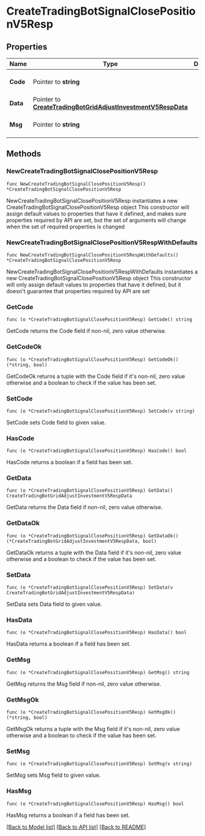 # CreateTradingBotSignalClosePositionV5Resp

## Properties

Name | Type | Description | Notes
------------ | ------------- | ------------- | -------------
**Code** | Pointer to **string** |  | [optional] [default to ""]
**Data** | Pointer to [**CreateTradingBotGridAdjustInvestmentV5RespData**](CreateTradingBotGridAdjustInvestmentV5RespData.md) |  | [optional] 
**Msg** | Pointer to **string** |  | [optional] [default to ""]

## Methods

### NewCreateTradingBotSignalClosePositionV5Resp

`func NewCreateTradingBotSignalClosePositionV5Resp() *CreateTradingBotSignalClosePositionV5Resp`

NewCreateTradingBotSignalClosePositionV5Resp instantiates a new CreateTradingBotSignalClosePositionV5Resp object
This constructor will assign default values to properties that have it defined,
and makes sure properties required by API are set, but the set of arguments
will change when the set of required properties is changed

### NewCreateTradingBotSignalClosePositionV5RespWithDefaults

`func NewCreateTradingBotSignalClosePositionV5RespWithDefaults() *CreateTradingBotSignalClosePositionV5Resp`

NewCreateTradingBotSignalClosePositionV5RespWithDefaults instantiates a new CreateTradingBotSignalClosePositionV5Resp object
This constructor will only assign default values to properties that have it defined,
but it doesn't guarantee that properties required by API are set

### GetCode

`func (o *CreateTradingBotSignalClosePositionV5Resp) GetCode() string`

GetCode returns the Code field if non-nil, zero value otherwise.

### GetCodeOk

`func (o *CreateTradingBotSignalClosePositionV5Resp) GetCodeOk() (*string, bool)`

GetCodeOk returns a tuple with the Code field if it's non-nil, zero value otherwise
and a boolean to check if the value has been set.

### SetCode

`func (o *CreateTradingBotSignalClosePositionV5Resp) SetCode(v string)`

SetCode sets Code field to given value.

### HasCode

`func (o *CreateTradingBotSignalClosePositionV5Resp) HasCode() bool`

HasCode returns a boolean if a field has been set.

### GetData

`func (o *CreateTradingBotSignalClosePositionV5Resp) GetData() CreateTradingBotGridAdjustInvestmentV5RespData`

GetData returns the Data field if non-nil, zero value otherwise.

### GetDataOk

`func (o *CreateTradingBotSignalClosePositionV5Resp) GetDataOk() (*CreateTradingBotGridAdjustInvestmentV5RespData, bool)`

GetDataOk returns a tuple with the Data field if it's non-nil, zero value otherwise
and a boolean to check if the value has been set.

### SetData

`func (o *CreateTradingBotSignalClosePositionV5Resp) SetData(v CreateTradingBotGridAdjustInvestmentV5RespData)`

SetData sets Data field to given value.

### HasData

`func (o *CreateTradingBotSignalClosePositionV5Resp) HasData() bool`

HasData returns a boolean if a field has been set.

### GetMsg

`func (o *CreateTradingBotSignalClosePositionV5Resp) GetMsg() string`

GetMsg returns the Msg field if non-nil, zero value otherwise.

### GetMsgOk

`func (o *CreateTradingBotSignalClosePositionV5Resp) GetMsgOk() (*string, bool)`

GetMsgOk returns a tuple with the Msg field if it's non-nil, zero value otherwise
and a boolean to check if the value has been set.

### SetMsg

`func (o *CreateTradingBotSignalClosePositionV5Resp) SetMsg(v string)`

SetMsg sets Msg field to given value.

### HasMsg

`func (o *CreateTradingBotSignalClosePositionV5Resp) HasMsg() bool`

HasMsg returns a boolean if a field has been set.


[[Back to Model list]](../README.md#documentation-for-models) [[Back to API list]](../README.md#documentation-for-api-endpoints) [[Back to README]](../README.md)


